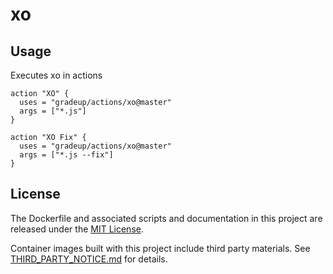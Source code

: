 # xo

## Usage

Executes xo in actions

```
action "XO" {
  uses = "gradeup/actions/xo@master"
  args = ["*.js"]
}
```

```
action "XO Fix" {
  uses = "gradeup/actions/xo@master"
  args = ["*.js --fix"]
}
```

## License

The Dockerfile and associated scripts and documentation in this project are released under the [MIT License](LICENSE).

Container images built with this project include third party materials. See [THIRD_PARTY_NOTICE.md](THIRD_PARTY_NOTICE.md) for details.

